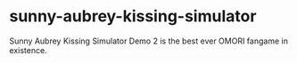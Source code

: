 # sunny-aubrey-kissing-simulator
Sunny Aubrey Kissing Simulator Demo 2 is the best ever OMORI fangame in existence.
